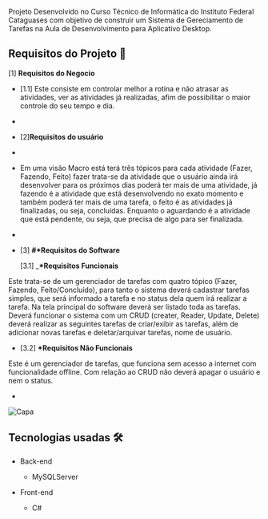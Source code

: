

Projeto  Desenvolvido  no Curso Técnico de Informática do Instituto Federal Cataguases com objetivo de construir um Sistema de Gereciamento de Tarefas na Aula de Desenvolvimento para Aplicativo Desktop.

## Requisitos do Projeto 📅

 [1] __Requisitos do Negocio__

- [1.1] Este consiste em controlar melhor a rotina e não atrasar as atividades, ver as atividades já realizadas, afim de possibilitar o maior controle do seu tempo e dia.
-

- [2]__Requisitos do usuário__

- <p align= "justify">
- Em uma visão Macro está terá três tópicos para cada atividade (Fazer, Fazendo, Feito) fazer trata-se da atividade que o usuário ainda irá desenvolver para os próximos dias poderá ter mais de uma atividade, já fazendo é a atividade que está desenvolvendo no exato momento e também poderá ter mais de uma tarefa, o feito é as atividades já finalizadas, ou seja, concluídas. Enquanto o aguardando é a atividade que está pendente, ou seja, que precisa de algo para ser finalizada.
- </p>

- [3] __#*Requisitos do Software__

	[3.1] ___*Requisitos  Funcionais__
	
	 <p align= "justify">
Este trata-se de um gerenciador de tarefas com quatro tópico (Fazer, Fazendo, Feito/Concluído), para tanto o sistema deverá cadastrar tarefas simples, que será informado a tarefa e no status dela quem irá realizar a tarefa. Na tela principal do software deverá ser listado toda as tarefas. Deverá funcionar o sistema com um CRUD (creater, Reader, Update, Delete) deverá realizar as seguintes tarefas de criar/exibir as tarefas, além de adicionar novas tarefas e deletar/arquivar tarefas, nome de usuário.
- </p>

	[3.2] __*Requisitos Não  Funcionais__
	
	 <p align= "justify">
Este é um gerenciador de tarefas, que funciona sem acesso a internet com funcionalidade offline. Com relação ao CRUD não deverá apagar o usuário e nem o status.
- </p>


![Capa](https://drive.google.com/file/d/1QsTV7D05fqWg7Y2mUCSi3sjR7IK5ozug/view?usp=sharing)


## Tecnologias usadas 🛠
- Back-end
	- MySQLServer
	
- Front-end
	- C#
	
